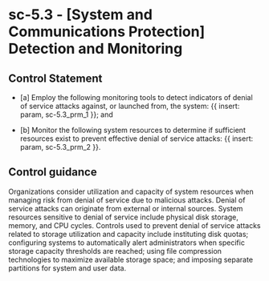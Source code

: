 # sc-5.3 - \[System and Communications Protection\] Detection and Monitoring

## Control Statement

- \[a\] Employ the following monitoring tools to detect indicators of denial of service attacks against, or launched from, the system: {{ insert: param, sc-5.3_prm_1 }}; and

- \[b\] Monitor the following system resources to determine if sufficient resources exist to prevent effective denial of service attacks: {{ insert: param, sc-5.3_prm_2 }}.

## Control guidance

Organizations consider utilization and capacity of system resources when managing risk from denial of service due to malicious attacks. Denial of service attacks can originate from external or internal sources. System resources sensitive to denial of service include physical disk storage, memory, and CPU cycles. Controls used to prevent denial of service attacks related to storage utilization and capacity include instituting disk quotas; configuring systems to automatically alert administrators when specific storage capacity thresholds are reached; using file compression technologies to maximize available storage space; and imposing separate partitions for system and user data.
